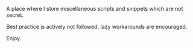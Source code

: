 A place where I store miscellaneous scripts and snippets which are not secret.

Best practice is actively not followed, lazy workarounds are encouraged.

Enjoy.
